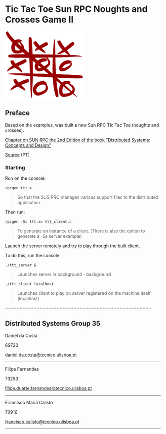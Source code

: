 # Tic Tac Toe Sun RPC Noughts and Crosses Game II

<img src="assets/2000px-Tic_tac_toe.png" alt="Tic Tac Toe" align="center" width="50%"/>

## Preface

Based on the examples, was built a new Sun RPC Tic Tac Toe (noughts and crosses).

[Chapter on SUN RPC the 2nd Edition of the book "Distributed Systems: Concepts and Design"](http://www.cdk4.net/wo/additional/rmi/Ed2/SunRPC.pdf)

[Source](http://disciplinas.tecnico.ulisboa.pt/leic-sod/2015-2016/labs/03-rpc/index.html) (PT)

### Starting

Run on the console:

```
rpcgen ttt.x
````

> So that the SUS PRC manages various support files to the distributed application.

Then run:

```
rpcgen -Sc ttt.x> ttt_client.c
```

> To generate an instance of a client. (There is also the option to generate a -Ss server example)

Launch the server remotely and try to play through the built client.

To do this, run the console:

```
./ttt_server &
```

> Launches server in background - background

```
./ttt_client localhost
```

> Launches client to play on server registered on the machine itself (localhost)

===================================================

Distributed Systems Group 35
-------------------

Daniel da Costa

69720

daniel.da.costa@tecnico.ulisboa.pt

-------------------

Filipe Fernandes

73253

filipe.duarte.fernandes@tecnico.ulisboa.pt

-------------------

Francisco Maria Calisto

70916

francisco.calisto@tecnico.ulisboa.pt

-------------------
